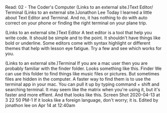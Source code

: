 Read: 02 - The Coder's Computer
 (Links to an external site.)Text Editor/ Terminal
 (Links to an external site.)Jonathon Lee
Today I learned a little about Text Editor and Terminal. And no, it has nothing to do with auto correct on your phone or finding the right terminal on your plane trip.

 (Links to an external site.)Text Editor
A text editor is a tool that help you write code. It should be simple and to the point. It shouldn't have things like bold or underline. Some editors come with syntax highlight or different themes that help with lesson eye fatigue. Try a few and see which works for you.

 (Links to an external site.)Terminal
If you are a mac user then you are probably familiar with the finder folder. Looks something like this. Finder We can use this folder to find things like music files or pictures. But sometimes files are hidden in the computer. A faster way to find them is to use the terminal app in your mac. You can pull it up by typing command + shift and searching terminal. It may seem like the matrix when you're using it, but it's faster and more effient. And that looks like this. Screen Shot 2020-04-13 at 3 22 50 PM-1 If it looks like a foreign language, don't worry; it is.
Edited by jonathon lee on Apr 14 at 12:40am
